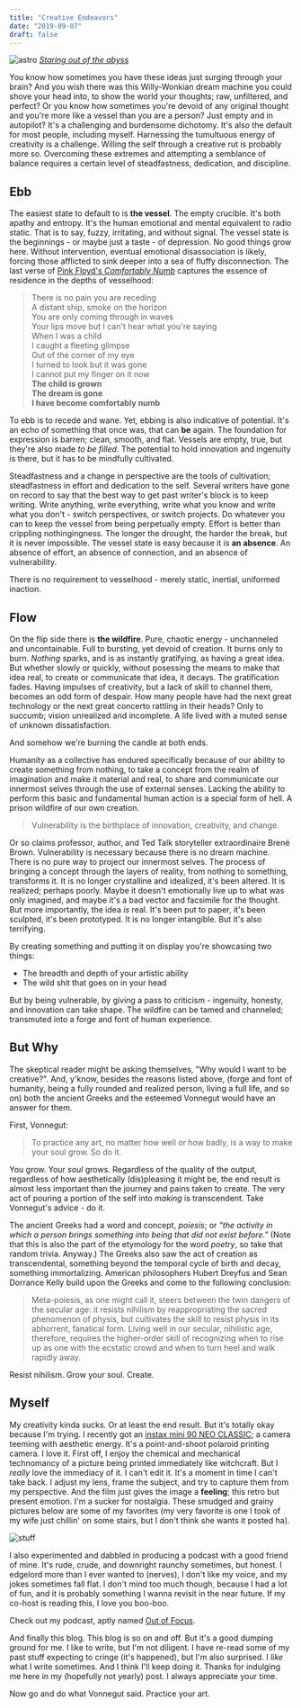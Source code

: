 ```yaml
---
title: "Creative Endeavors"
date: "2019-09-07"
draft: false
---
```


![astro][jelly] [*Staring out of the abyss*][jellysrc]

You know how sometimes you have these ideas just surging through your brain? And you wish there was this Willy-Wonkian dream machine you could shove your head into, to show the world your thoughts; raw, unfiltered, and perfect? Or you know how sometimes you're devoid of any original thought and you're more like a vessel than you are a person? Just empty and in autopilot? It's a challenging and burdensome dichotomy. It's also the default for most people, including myself. Harnessing the tumultuous energy of creativity is a challenge. Willing the self through a creative rut is probably more so. Overcoming these extremes and attempting a semblance of balance requires a certain level of steadfastness, dedication, and discipline. 

## Ebb

The easiest state to default to is **the vessel**. The empty crucible. It's both apathy and entropy. It's the human emotional and mental equivalent to radio static. That is to say, fuzzy, irritating, and without signal. The vessel state is the beginnings - or maybe just a taste - of depression. No good things grow here. Without intervention, eventual emotional disassociation is likely, forcing those afflicted to sink deeper into a sea of fluffy disconnection. The last verse of [Pink Floyd's _Comfortably Numb_][comfynumb] captures the essence of residence in the depths of vesselhood:

> There is no pain you are receding  
> A distant ship, smoke on the horizon  
> You are only coming through in waves  
> Your lips move but I can't hear what you're saying  
> When I was a child  
> I caught a fleeting glimpse  
> Out of the corner of my eye  
> I turned to look but it was gone  
> I cannot put my finger on it now  
> **The child is grown**  
> **The dream is gone**  
> **I have become comfortably numb**

To ebb is to recede and wane. Yet, ebbing is also indicative of potential. It's an echo of something that once was, that can **be** again. The foundation for expression is barren; clean, smooth, and flat. Vessels are empty, true, but they're also made _to be filled_. The potential to hold innovation and ingenuity is there, but it has to be mindfully cultivated.

Steadfastness and a change in perspective are the tools of cultivation; steadfastness in effort and dedication to the self. Several writers have gone on record to say that the best way to get past writer's block is to keep writing. Write anything, write everything, write what you know and write what you don't - switch perspectives, or switch projects. Do whatever you can to keep the vessel from being perpetually empty. Effort is better than crippling nothingingness. The longer the drought, the harder the break, but it is never impossible. The vessel state is easy because it is **an absence**. An absence of effort, an absence of connection, and an absence of vulnerability.

There is no requirement to vesselhood - merely static, inertial, uniformed inaction.

## Flow

On the flip side there is **the wildfire**. Pure, chaotic energy - unchanneled and uncontainable. Full to bursting, yet devoid of creation. It burns only to burn. _Nothing_ sparks, and is as instantly gratifying, as having a great idea. But whether slowly or quickly, without posessing the means to make that idea real, to create or communicate that idea, it decays. The gratification fades. Having impulses of creativity, but a lack of skill to channel them, becomes an odd form of despair. How many people have had the next great technology or the next great concerto rattling in their heads? Only to succumb; vision unrealized and incomplete. A life lived with a muted sense of unknown dissatisfaction.

And somehow we're burning the candle at both ends.

Humanity as a collective has endured specifically because of our ability to create something from nothing, to take a concept from the realm of imagination and make it material and real, to share and communicate our innermost selves through the use of external senses. Lacking the ability to perform this basic and fundamental human action is a special form of hell. A prison wildfire of our own creation.

> Vulnerability is the birthplace of innovation, creativity, and change.

Or so claims professor, author, and Ted Talk storyteller extraordinaire Brené Brown. Vulnerability is necessary because there is no dream machine. There is no pure way to project our innermost selves. The process of bringing a concept through the layers of reality, from nothing to something, transforms it. It is no longer crystalline and idealized, it's been altered. It is realized; perhaps poorly. Maybe it doesn't emotionally live up to what was only imagined, and maybe it's a bad vector and facsimile for the thought. But more importantly, the idea _is_ real. It's been put to paper, it's been sculpted, it's been prototyped. It is no longer intangible. But it's also terrifying.

By creating something and putting it on display you're showcasing two things:

- The breadth and depth of your artistic ability
- The wild shit that goes on in your head 

But by being vulnerable, by giving a pass to criticism - ingenuity, honesty, and innovation can take shape. The wildfire can be tamed and channeled; transmuted into a forge and font of human experience.

## But Why

The skeptical reader might be asking themselves, "Why would I want to be creative?". And, y'know, besides the reasons listed above, (forge and font of humanity, being a fully rounded and realized person, living a full life, and so on) both the ancient Greeks and the esteemed Vonnegut would have an answer for them. 

First, Vonnegut:

> To practice any art, no matter how well or how badly, is a way to make your soul grow. So do it.

You grow. Your _soul_ grows. Regardless of the quality of the output, regardless of how aesthetically (dis)pleasing it might be, the end result is almost less important than the journey and pains taken to create. The very act of pouring a portion of the self into _making_ is transcendent. Take Vonnegut's advice - do it.

The ancient Greeks had a word and concept, _poiesis_; or _"the activity in which a person brings something into being that did not exist before."_ (Note that this is also the part of the etymology for the word _poetry_, so take that random trivia. Anyway.) The Greeks also saw the act of creation as transcendental, something beyond the temporal cycle of birth and decay, something immortalizing. American philosophers Hubert Dreyfus and Sean Dorrance Kelly build upon the Greeks and come to the following conclusion: 

> Meta-poiesis, as one might call it, steers between the twin dangers of the secular age: it resists nihilism by reappropriating the sacred phenomenon of physis, but cultivates the skill to resist physis in its abhorrent, fanatical form. Living well in our secular, nihilistic age, therefore, requires the higher-order skill of recognizing when to rise up as one with the ecstatic crowd and when to turn heel and walk rapidly away.

Resist nihilism. Grow your soul. Create.

## Myself

My creativity kinda sucks. Or at least the end result. But it's totally okay because I'm trying. I recently got an [instax mini 90 NEO CLASSIC][instax]; a camera teeming with aesthetic energy. It's a point-and-shoot polaroid printing camera. I love it. First off, I enjoy the chemical and mechanical technomancy  of a picture being printed immediately like witchcraft. But I _really_ love the immediacy of it. I can't edit it. It's a moment in time I can't take back. I adjust my lens, frame the subject, and try to capture them from my perspective. And the film just gives the image a **feeling**; this retro but present emotion. I'm a sucker for nostalgia. These smudged and grainy pictures below are some of my favorites (my very favorite is one I took of my wife just chillin' on some stairs, but I don't think she wants it posted ha).

![stuff][nana-mom-lil]

I also experimented and dabbled in producing a podcast with a good friend of mine. It's rude, crude, and downright raunchy sometimes, but honest. I edgelord more than I ever wanted to (nerves), I don't like my voice, and my jokes sometimes fall flat. I don't mind too much though, because I had a lot of fun, and it is probably something I wanna revisit in the near future. If my co-host is reading this, I love you boo-boo.

Check out my podcast, aptly named [Out of Focus][oof].

And finally this blog. This blog is so on and off. But it's a good dumping ground for me. I like to write, but I'm not diligent. I have re-read some of my past stuff expecting to cringe (it's happened), but I'm also surprised. I _like_ what I write sometimes. And I think I'll keep doing it. Thanks for indulging me here in my (hopefully not yearly) post. I always appreciate your time. 

Now go and do what Vonnegut said. Practice your art.

[jelly]: /images/astrojelly.png
[jellysrc]: https://www.reddit.com/r/wallpaper/comments/cltnjx/astronaut_2560_x_1440/
[comfynumb]: https://youtu.be/_FrOQC-zEog
[nana-mom-lil]: /images/instax_moms-nana-lil.png
[instax]: https://www.fujifilm.com/products/instant_photo/cameras/instax_mini_90/
[oof]: https://outoffocusshow.com

